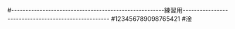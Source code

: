 #------------------------------------------------------練習用----------------------------------------------------
#123456789098765421
#淦